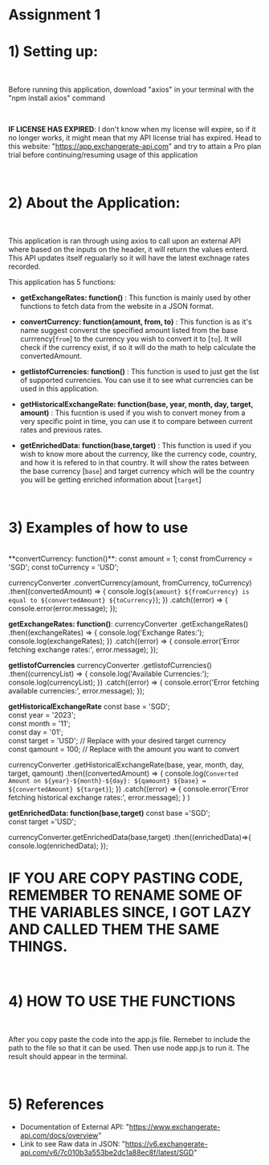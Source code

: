 # Assignment 1
# 1) Setting up: 

<br /> 

Before running this application, download "axios" in your terminal with the "npm install axios" command 

<br />

**IF LICENSE HAS EXPIRED**: I don't know when my license will expire, so if it no longer works, it might mean that my API license trial has expired. Head to this website: "https://app.exchangerate-api.com" and try to attain a Pro plan trial before continuing/resuming usage of this application

<br />

# 2) About the Application:

<br />

This application is ran through using axios to call upon an external API where based on the inputs on the header, it will return the values enterd. 
This API updates itself regualarly so it will have the latest exchnage rates recorded. 

This application has 5 functions: 

- **getExchangeRates: function()** : This function is mainly used by other functions to fetch data from the website in a JSON format.

- **convertCurrency: function(amount, from, to)** : This function is as it's name suggest converst the specified amount listed from the base currrency[`from`] to the currency you wish to convert it to [`to`]. It will check if the currency exist, if so it will do the math to help calculate the convertedAmount.

- **getlistofCurrencies: function()** : This function is used to just get the list of supported currencies. You can use it to see what currencies can be used in this application. 

- **getHistoricalExchangeRate: function(base, year, month, day, target, amount)** : This fucntion is used if you wish to convert money from a very specific point in time, you can use it to compare between current rates and previous rates. 

- **getEnrichedData: function(base,target)** : This function is used if you wish to know more about the currency, like the currency code, country, and how it is refered to in that country. It will show the rates between the base currency [`base`] and target currency which will be the country you will be getting enriched information about [`target`]

<br />

# 3) Examples of how to use 

<br />
**convertCurrency: function()**: 
const amount = 1; 
const fromCurrency = 'SGD'; 
const toCurrency = 'USD'; 

currencyConverter
  .convertCurrency(amount, fromCurrency, toCurrency)
  .then((convertedAmount) => {
    console.log(`${amount} ${fromCurrency} is equal to ${convertedAmount} ${toCurrency}`);
  })
  .catch((error) => {
    console.error(error.message);
  });
<br />

**getExchangeRates: function()**: 
currencyConverter
.getExchangeRates()
  .then((exchangeRates) => {
    console.log('Exchange Rates:');
    console.log(exchangeRates);
  })
  .catch((error) => {
    console.error('Error fetching exchange rates:', error.message);
  });
<br />

**getlistofCurrencies**
currencyConverter
.getlistofCurrencies()
.then((currencyList) => {
  console.log('Available Currencies:');
  console.log(currencyList);
})
.catch((error) => {
  console.error('Error fetching available currencies:', error.message);
});
<br />

**getHistoricalExchangeRate**
const base = 'SGD';<br />
const year = '2023';<br />
const month = '11';<br />
const day = '01';<br />
const target = 'USD'; // Replace with your desired target currency<br />
const qamount = 100; // Replace with the amount you want to convert<br />

currencyConverter
.getHistoricalExchangeRate(base, year, month, day, target, qamount)
  .then((convertedAmount) => {
    console.log(`Converted Amount on ${year}-${month}-${day}: ${qamount} ${base} = ${convertedAmount} ${target}`);
  })
  .catch((error) => {
    console.error('Error fetching historical exchange rates:', error.message);
  }
) 
<br />

**getEnrichedData: function(base,target)**
const base ='SGD';<br />
const target ='USD';<br />

currencyConverter.getEnrichedData(base,target) 
.then((enrichedData)=>{
  console.log(enrichedData);
});

# IF YOU ARE COPY PASTING CODE, REMEMBER TO RENAME SOME OF THE VARIABLES SINCE, I GOT LAZY AND CALLED THEM THE SAME THINGS. # 

<br />

# 4) **HOW TO USE THE FUNCTIONS**

<br />

After you copy paste the code into the app.js file. Remeber to include the path to the file so that it can be used. Then use node app.js to run it.
The result should appear in the terminal. 

<br />

# 5) **References**
- Documentation of External API: "https://www.exchangerate-api.com/docs/overview"
- Link to see Raw data in JSON: "https://v6.exchangerate-api.com/v6/7c010b3a553be2dc1a88ec8f/latest/SGD"
